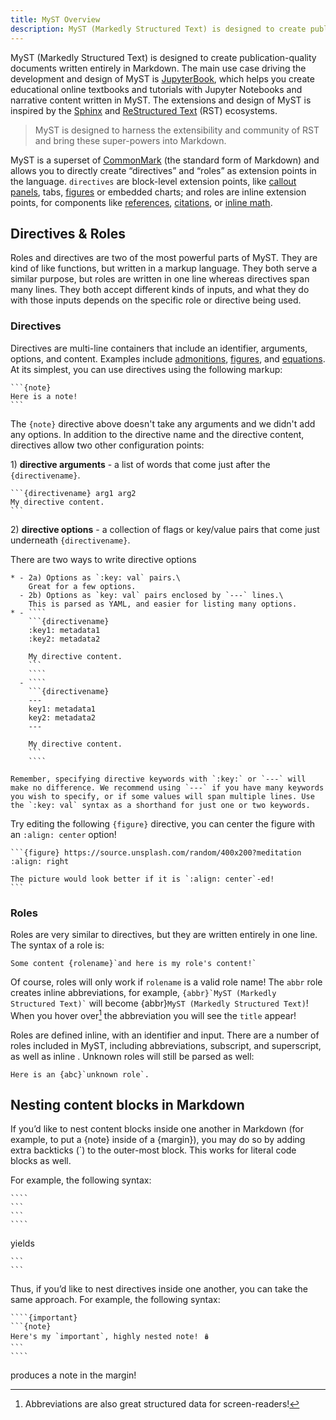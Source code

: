 ```yaml
---
title: MyST Overview
description: MyST (Markedly Structured Text) is designed to create publication-quality documents written entirely in Markdown.
---
```


MyST (Markedly Structured Text) is designed to create publication-quality documents written entirely in Markdown. The main use case driving the development and design of MyST is [JupyterBook](https://jupyterbook.org/), which helps you create educational online textbooks and tutorials with Jupyter Notebooks and narrative content written in MyST. The extensions and design of MyST is inspired by the [Sphinx](https://www.sphinx-doc.org/) and [ReStructured Text](https://docutils.sourceforge.io/rst.html) (RST) ecosystems.

> MyST is designed to harness the extensibility and community of RST and bring these super-powers into Markdown.

MyST is a superset of [CommonMark](./commonmark.md) (the standard form of Markdown) and allows you to directly create “directives” and “roles” as extension points in the language. `directives` are block-level extension points, like [callout panels](./admonitions.md), tabs, [figures](./figures.md) or embedded charts; and roles are inline extension points, for components like [references](./references.md), [citations](./citations.md), or [inline math](./math.md).

## Directives & Roles

Roles and directives are two of the most powerful parts of MyST. They are kind of like functions, but written in a markup language. They both serve a similar purpose, but roles are written in one line whereas directives span many lines. They both accept different kinds of inputs, and what they do with those inputs depends on the specific role or directive being used.

### Directives

Directives are multi-line containers that include an identifier, arguments, options, and content. Examples include [admonitions](./admonitions.md), [figures](./figures.md), and [equations](./math.md). At its simplest, you can use directives using the following markup:

````{myst}
```{note}
Here is a note!
```
````

The `{note}` directive above doesn't take any arguments and we didn't add any options. In addition to the directive name and the directive content, directives allow two other configuration points:

1\) **directive arguments** - a list of words that come just after the `{directivename}`.

````
```{directivename} arg1 arg2
My directive content.
```
````

2\) **directive options** - a collection of flags or key/value pairs that come just underneath `{directivename}`.

There are two ways to write directive options

`````{list-table}
* - 2a) Options as `:key: val` pairs.\
    Great for a few options.
  - 2b) Options as `key: val` pairs enclosed by `---` lines.\
    This is parsed as YAML, and easier for listing many options.
* - ````
    ```{directivename}
    :key1: metadata1
    :key2: metadata2

    My directive content.
    ```
    ````
  - ````
    ```{directivename}
    ---
    key1: metadata1
    key2: metadata2
    ---

    My directive content.
    ```
    ````
`````

```{tip}
Remember, specifying directive keywords with `:key:` or `---` will make no difference. We recommend using `---` if you have many keywords you wish to specify, or if some values will span multiple lines. Use the `:key: val` syntax as a shorthand for just one or two keywords.
```

Try editing the following `{figure}` directive, you can center the figure with an `:align: center` option!

````{myst}
```{figure} https://source.unsplash.com/random/400x200?meditation
:align: right

The picture would look better if it is `:align: center`-ed!
```
````

### Roles

Roles are very similar to directives, but they are written entirely in one line. The syntax of a role is:

```
Some content {rolename}`and here is my role's content!`
```

Of course, roles will only work if `rolename` is a valid role name! The `abbr` role creates inline abbreviations, for example, `` {abbr}`MyST (Markedly Structured Text)` `` will become {abbr}`MyST (Markedly Structured Text)`! When you hover over[^1] the abbreviation you will see the `title` appear!

[^1]: Abbreviations are also great structured data for screen-readers!

Roles are defined inline, with an identifier and input. There are a number of roles included in MyST, including abbreviations, subscript, and superscript, as well as inline [](./math.md). Unknown roles will still be parsed as well:

```{myst}
Here is an {abc}`unknown role`.
```

## Nesting content blocks in Markdown

If you’d like to nest content blocks inside one another in Markdown (for example, to put a {note} inside of a {margin}), you may do so by adding extra backticks (`) to the outer-most block. This works for literal code blocks as well.

For example, the following syntax:

`````
````
```
```
````
`````

yields

````
```
```
````

Thus, if you’d like to nest directives inside one another, you can take the same approach. For example, the following syntax:

`````{myst}
````{important}
```{note}
Here's my `important`, highly nested note! 🪆
```
````
`````

produces a note in the margin!
